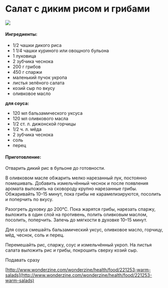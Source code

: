 # Салат с диким рисом и грибами

![](https://s-media-cache-ak0.pinimg.com/564x/79/b9/44/79b944736b9413ab91d5ee53845202d6.jpg)

#### Ингредиенты:

* 1/2 чашки дикого риса
* 1 1/4 чашки куриного или овощного бульона
* 1 луковица
* 2 зубчика чеснока
* 200 г грибов
* 450 г спаржи
* маленький пучок укропа
* листья зелёного салата
* козий сыр по вкусу
* оливковое масло

**для соуса:**

* 120 мл бальзамического уксуса
* 120 мл оливкового масла
* 1/2 ст. л. дижонской горчицы
* 1/2 ч. л. мёда
* 2 зубчика чеснока
* соль
* перец

#### Приготовление:

Отварить дикий рис в бульоне до готовности.

В оливковом масле обжарить мелко нарезанный лук, постоянно помешивать. Добавить измельчённый чеснок и после появления аромата выложить на сковороду крупно нарезанные грибы. Обжаривайть 10–15 минут, пока грибы не карамелизируются, посолить и поперчить по вкусу.

Разогреть духовку до 200°С. Пока жарятся грибы, нарезать спаржу, выложить в один слой на противень, полить оливковым маслом, посолить, поперчить. Запечь до мягкости в духовке 10–15 минут.

Для соуса смешайть бальзамический уксус, оливковое масло, горчицу, мёд, чеснок, соль и перец.

Перемешайть рис, спаржу, соус и измельчённый укроп. На листья салата выложить рис и грибы, покрошить сверху козий сыр.

Подавать сразу

[http://www.wonderzine.com/wonderzine/health/food/221253-warm-salads](http://www.wonderzine.com/wonderzine/health/food/221253-warm-salads)

